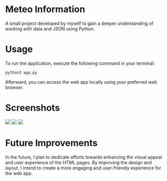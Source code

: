 # Meteo Information
A small project developed by myself to gain a deeper understanding of working with data and JSON using Python.

# Usage
To run the application, execute the following command in your terminal:
```
python3 app.py
```

Afterward, you can access the web app locally using your preferred web browser.

# Screenshots
<img src="https://github.com/maxencelupion/meteo_information/assets/114016583/83ec3bf9-d853-4f02-94de-04d5cb580a78">
<img src="https://github.com/maxencelupion/meteo_information/assets/114016583/42d238bd-3d12-4cc1-9873-5d2ba349bc28">
<img src="https://github.com/maxencelupion/meteo_information/assets/114016583/08b54646-eea6-4d44-b153-424288b96dc1">

# Future Improvements
In the future, I plan to dedicate efforts towards enhancing the visual appeal and user experience of the HTML pages.
By improving the design and layout, I intend to create a more engaging and user-friendly experience for the web app.
